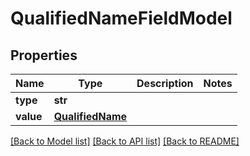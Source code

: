 # QualifiedNameFieldModel

## Properties
Name | Type | Description | Notes
------------ | ------------- | ------------- | -------------
**type** | **str** |  | 
**value** | [**QualifiedName**](QualifiedName.md) |  | 

[[Back to Model list]](../README.md#documentation-for-models) [[Back to API list]](../README.md#documentation-for-api-endpoints) [[Back to README]](../README.md)


